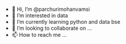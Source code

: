- 👋 Hi, I’m @parchurimohanvamsi
- 👀 I’m interested in  data  
- 🌱 I’m currently learning  python and data bse
- 💞️ I’m looking to collaborate on ...
- 📫 How to reach me ...

<!---
parchurimohanvasmsi/parchurimohanvasmsi is a ✨ special ✨ repository because its `README.md` (this file) appears on your GitHub profile.
You can click the Preview link to take a look at your changes.
--->
